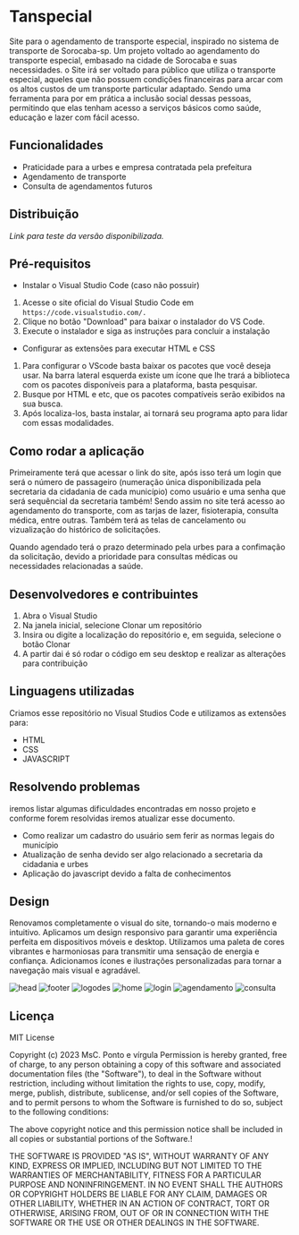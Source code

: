 # Tanspecial
Site para o agendamento de transporte especial, inspirado no sistema de transporte de Sorocaba-sp.
Um projeto voltado ao agendamento do transporte especial, embasado na cidade de Sorocaba e suas necessidades.
o Site irá ser voltado para público que utiliza o transporte especial, aqueles que não possuem condições 
financeiras para arcar com os altos custos de um transporte particular adaptado. Sendo uma ferramenta para por
em prática a inclusão social dessas pessoas, permitindo que elas tenham acesso a serviços básicos como saúde, educação e lazer com fácil acesso.


## Funcionalidades
- Praticidade para a urbes e empresa contratada pela prefeitura
- Agendamento de transporte
- Consulta de agendamentos futuros  


## Distribuição
*Link para teste da versão disponibilizada.* 


## Pré-requisitos
- Instalar o Visual Studio Code (caso não possuir)
1. Acesse o site oficial do Visual Studio Code em     `https://code.visualstudio.com/. `
2. Clique no botão "Download" para baixar o instalador do VS Code.
3. Execute o instalador e siga as instruções para concluir a instalação


- Configurar as extensões para executar HTML e CSS
1. Para configurar o VScode basta baixar os pacotes que você deseja usar. Na barra lateral esquerda existe um ícone que lhe trará a biblioteca com os pacotes disponíveis para a plataforma, basta pesquisar.
2. Busque por HTML e etc, que os pacotes compatíveis serão exibidos na sua busca. 
3. Após localiza-los, basta instalar, ai tornará seu programa apto para lidar com essas modalidades.


## Como rodar a aplicação
Primeiramente terá que acessar o link do site, após isso terá um login que será o número de passageiro (numeração única disponibilizada pela secretaria da cidadania de cada município) como usuário e uma senha que será sequêncial da secretaria também!
Sendo assim no site terá acesso ao agendamento do transporte, com as tarjas de lazer, fisioterapia, consulta médica, entre outras.
Também terá as telas de cancelamento ou vizualização do histórico de solicitações.

Quando agendado terá o prazo determinado pela urbes para a confimação da solicitação, devido a prioridade para consultas médicas ou necessidades relacionadas a saúde.


## Desenvolvedores e contribuintes
1. Abra o Visual Studio
2. Na janela inicial, selecione Clonar um repositório
3. Insira ou digite a localização do repositório e, em seguida, selecione o botão Clonar
4. A partir dai é só rodar o código em seu desktop e realizar as alterações para contribuição


## Linguagens utilizadas 
Criamos esse repositório no Visual Studios Code e utilizamos as extensões para:
- HTML
- CSS
- JAVASCRIPT


## Resolvendo problemas
iremos listar algumas dificuldades encontradas em nosso projeto e conforme forem resolvidas iremos atualizar esse documento.
- Como realizar um cadastro do usuário sem ferir as normas legais do município
- Atualização de senha devido ser algo relacionado a secretaria da cidadania e urbes
- Aplicação do javascript devido a falta de conhecimentos 

## Design
Renovamos completamente o visual do site, tornando-o mais moderno e intuitivo.
Aplicamos um design responsivo para garantir uma experiência perfeita em dispositivos móveis e desktop.
Utilizamos uma paleta de cores vibrantes e harmoniosas para transmitir uma sensação de energia e confiança.
Adicionamos ícones e ilustrações personalizadas para tornar a navegação mais visual e agradável.

![head](https://github.com/ElisaGrusca/Transpecial-Transporte/assets/104109705/10918194-ed38-4558-8ba3-c78097bd63ce)
![footer](https://github.com/ElisaGrusca/Transpecial-Transporte/assets/104109705/8b7ec896-655c-4b40-b6a6-a4aac5ff4dd7)
![logodes](https://github.com/ElisaGrusca/Transpecial-Transporte/assets/104109705/cbba515a-c4a9-4a7e-b0ea-8ffa4ae2b94e)
![home](https://github.com/ElisaGrusca/Transpecial-Transporte/assets/104109705/bc2384a2-618a-4715-a3c2-fddefdeb8402)
![login](https://github.com/ElisaGrusca/Transpecial-Transporte/assets/104109705/8e4fc686-213c-4cd2-9f2e-2ae7770b70a6)
![agendamento](https://github.com/ElisaGrusca/Transpecial-Transporte/assets/104109705/24da0d0c-34fd-45ad-91d0-c0aa004b01ee)
![consulta](https://github.com/ElisaGrusca/Transpecial-Transporte/assets/104109705/dd608bdb-a0d1-4b51-b5f7-07b8eae92e8a)

## Licença
MIT License

Copyright (c) 2023 MsC. Ponto e vírgula
Permission is hereby granted, free of charge, to any person obtaining a copy
of this software and associated documentation files (the "Software"), to deal
in the Software without restriction, including without limitation the rights
to use, copy, modify, merge, publish, distribute, sublicense, and/or sell
copies of the Software, and to permit persons to whom the Software is
furnished to do so, subject to the following conditions:

The above copyright notice and this permission notice shall be included in all
copies or substantial portions of the Software.!


THE SOFTWARE IS PROVIDED "AS IS", WITHOUT WARRANTY OF ANY KIND, EXPRESS OR
IMPLIED, INCLUDING BUT NOT LIMITED TO THE WARRANTIES OF MERCHANTABILITY,
FITNESS FOR A PARTICULAR PURPOSE AND NONINFRINGEMENT. IN NO EVENT SHALL THE
AUTHORS OR COPYRIGHT HOLDERS BE LIABLE FOR ANY CLAIM, DAMAGES OR OTHER
LIABILITY, WHETHER IN AN ACTION OF CONTRACT, TORT OR OTHERWISE, ARISING FROM,
OUT OF OR IN CONNECTION WITH THE SOFTWARE OR THE USE OR OTHER DEALINGS IN THE
SOFTWARE.

